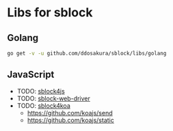 # Libs for sblock

## Golang

```bash
go get -v -u github.com/ddosakura/sblock/libs/golang
```

## JavaScript

+ TODO: [sblock4js](https://github.com/ddosakura/sblock4js)
+ TODO: [sblock-web-driver]()
+ TODO: [sblock4koa](https://github.com/ddosakura/sblock4koa)
    + https://github.com/koajs/send
    + https://github.com/koajs/static
